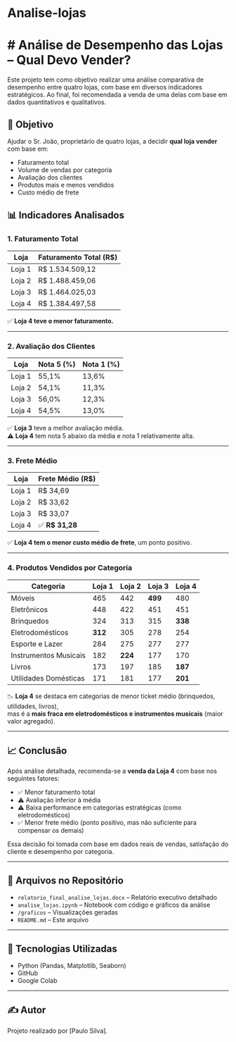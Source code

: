 # Analise-lojas
# # Análise de Desempenho das Lojas – Qual Devo Vender?

Este projeto tem como objetivo realizar uma análise comparativa de desempenho entre quatro lojas, com base em diversos indicadores estratégicos. Ao final, foi recomendada a venda de uma delas com base em dados quantitativos e qualitativos.

## 📌 Objetivo

Ajudar o Sr. João, proprietário de quatro lojas, a decidir **qual loja vender** com base em:

- Faturamento total
- Volume de vendas por categoria
- Avaliação dos clientes
- Produtos mais e menos vendidos
- Custo médio de frete

## 📊 Indicadores Analisados

### 1. **Faturamento Total**

| Loja   | Faturamento Total (R$) |
|--------|------------------------|
| Loja 1 | R$ 1.534.509,12        |
| Loja 2 | R$ 1.488.459,06        |
| Loja 3 | R$ 1.464.025,03        |
| Loja 4 | R$ 1.384.497,58        |

✅ **Loja 4 teve o menor faturamento.**

---

### 2. **Avaliação dos Clientes**

| Loja   | Nota 5 (%) | Nota 1 (%) |
|--------|------------|------------|
| Loja 1 | 55,1%      | 13,6%      |
| Loja 2 | 54,1%      | 11,3%      |
| Loja 3 | 56,0%      | 12,3%      |
| Loja 4 | 54,5%      | 13,0%      |

✅ **Loja 3** teve a melhor avaliação média.  
⚠️ **Loja 4** tem nota 5 abaixo da média e nota 1 relativamente alta.

---

### 3. **Frete Médio**

| Loja   | Frete Médio (R$) |
|--------|------------------|
| Loja 1 | R$ 34,69         |
| Loja 2 | R$ 33,62         |
| Loja 3 | R$ 33,07         |
| Loja 4 | ✅ **R$ 31,28**   |

✅ **Loja 4 tem o menor custo médio de frete**, um ponto positivo.

---

### 4. **Produtos Vendidos por Categoria**

| Categoria             | Loja 1 | Loja 2 | Loja 3 | Loja 4 |
|-----------------------|--------|--------|--------|--------|
| Móveis                | 465    | 442    | **499**| 480    |
| Eletrônicos           | 448    | 422    | 451    | 451    |
| Brinquedos            | 324    | 313    | 315    | **338**|
| Eletrodomésticos      | **312**| 305    | 278    | 254    |
| Esporte e Lazer       | 284    | 275    | 277    | 277    |
| Instrumentos Musicais | 182    | **224**| 177    | 170    |
| Livros                | 173    | 197    | 185    | **187**|
| Utilidades Domésticas | 171    | 181    | 177    | **201**|

📉 **Loja 4** se destaca em categorias de menor ticket médio (brinquedos, utilidades, livros),  
mas é a **mais fraca em eletrodomésticos e instrumentos musicais** (maior valor agregado).

---

## 📈 Conclusão

Após análise detalhada, recomenda-se a **venda da Loja 4** com base nos seguintes fatores:

- ✅ Menor faturamento total
- ⚠️ Avaliação inferior à média
- ⚠️ Baixa performance em categorias estratégicas (como eletrodomésticos)
- ✅ Menor frete médio (ponto positivo, mas não suficiente para compensar os demais)

Essa decisão foi tomada com base em dados reais de vendas, satisfação do cliente e desempenho por categoria.

---

## 📁 Arquivos no Repositório

- `relatorio_final_analise_lojas.docx` – Relatório executivo detalhado
- `analise_lojas.ipynb` – Notebook com código e gráficos da análise
- `/graficos` – Visualizações geradas
- `README.md` – Este arquivo

---

## 🧠 Tecnologias Utilizadas

- Python (Pandas, Matplotlib, Seaborn)
- GitHub
- Google Colab

---

## ✍️ Autor

Projeto realizado por [Paulo Silva]. 

